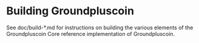 Building Groundpluscoin
================

See doc/build-*.md for instructions on building the various
elements of the Groundpluscoin Core reference implementation of Groundpluscoin.
